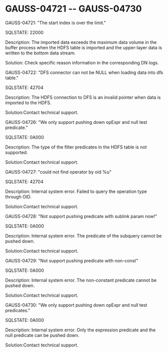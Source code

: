 # GAUSS-04721 -- GAUSS-04730<a name="EN-US_TOPIC_0302073618"></a>

GAUSS-04721: "The start index is over the limit."

SQLSTATE: 22000

Description: The imported data exceeds the maximum data volume in the buffer process when the HDFS table is imported and the upper-layer data is written to the bottom data stream.

Solution: Check specific reason information in the corresponding DN logs.

GAUSS-04722: "DFS connector can not be NULL when loading data into dfs table."

SQLSTATE: 42704

Description: The HDFS connection to DFS is an invalid pointer when data is imported to the HDFS.

Solution:Contact technical support.

GAUSS-04726: "We only support pushing down opExpr and null test predicate."

SQLSTATE: 0A000

Description: The type of the filter predicates in the HDFS table is not supported.

Solution:Contact technical support.

GAUSS-04727: "could not find operator by oid %u"

SQLSTATE: 42704

Description: Internal system error. Failed to query the operation type through OID.

Solution:Contact technical support.

GAUSS-04728: "Not support pushing predicate with sublink param now!"

SQLSTATE: 0A000

Description: Internal system error. The predicate of the subquery cannot be pushed down.

Solution:Contact technical support.

GAUSS-04729: "Not support pushing predicate with non-const"

SQLSTATE: 0A000

Description: Internal system error. The non-constant predicate cannot be pushed down.

Solution:Contact technical support.

GAUSS-04730: "We only support pushing down opExpr and null test predicates."

SQLSTATE: 0A000

Description: Internal system error. Only the expression predicate and the null predicate can be pushed down.

Solution:Contact technical support.


